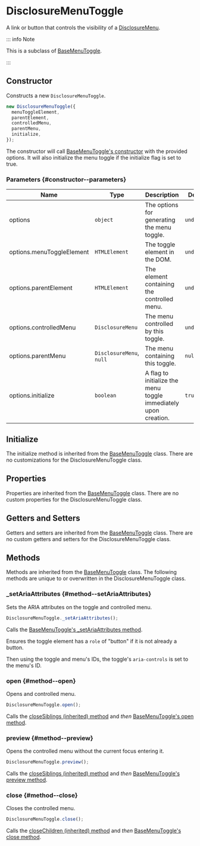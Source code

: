 # DisclosureMenuToggle

A link or button that controls the visibility of a [DisclosureMenu](./disclosure-menu).

::: info Note

This is a subclass of [BaseMenuToggle](./base-menu-toggle).

:::

## Constructor

Constructs a new `DisclosureMenuToggle`.

```js
new DisclosureMenuToggle({
  menuToggleElement,
  parentElement,
  controlledMenu,
  parentMenu,
  initialize,
});
```

The constructor will call [BaseMenuToggle's constructor](./base-menu-toggle#constructor) with the provided options. It will also initialize the menu toggle if the initialize flag is set to true.

### Parameters {#constructor--parameters}

| Name | Type | Description | Default |
| --- | --- | --- | --- |
| options | `object` | The options for generating the menu toggle. | `undefined` |
| options.menuToggleElement | `HTMLElement` | The toggle element in the DOM. | `undefined` |
| options.parentElement | `HTMLElement` | The element containing the controlled menu. | `undefined` |
| options.controlledMenu | `DisclosureMenu` | The menu controlled by this toggle. | `undefined` |
| options.parentMenu | `DisclosureMenu`, `null` | The menu containing this toggle. | `null` |
| options.initialize | `boolean` | A flag to initialize the menu toggle immediately upon creation. | `true` |

## Initialize

The initialize method is inherited from the [BaseMenuToggle](./base-menu-toggle#initialize) class. There are no customizations for the DisclosureMenuToggle class.

## Properties

Properties are inherited from the [BaseMenuToggle](./base-menu-toggle#properties) class. There are no custom properties for the DisclosureMenuToggle class.

## Getters and Setters

Getters and setters are inherited from the [BaseMenuToggle](./base-menu-toggle#getters-and-setters) class. There are no custom getters and setters for the DisclosureMenuToggle class.

## Methods

Methods are inherited from the [BaseMenuToggle](./base-menu-toggle#methods) class. The following methods are unique to or overwritten in the DisclosureMenuToggle class.

### _setAriaAttributes <badge type="warning" text="protected" /> {#method--setAriaAttributes}

Sets the ARIA attributes on the toggle and controlled menu.

```js
DisclosureMenuToggle._setAriaAttributes();
```

Calls the [BaseMenuToggle's _setAriaAttributes method](./base-menu-toggle#method--setAriaAttributes).

Ensures the toggle element has a `role` of "button" if it is not already a button.

Then using the toggle and menu's IDs, the toggle's `aria-controls` is set to the menu's ID.

### open <badge type="tip" text="public" /> {#method--open}

Opens and controlled menu.

```js
DisclosureMenuToggle.open();
```

Calls the [closeSiblings (inherited) method](./base-menu-toggle#method--closesiblings) and _then_ [BaseMenuToggle's open method](./base-menu-toggle#method--open).

### preview <badge type="tip" text="public" /> {#method--preview}

Opens the controlled menu without the current focus entering it.

```js
DisclosureMenuToggle.preview();
```

Calls the [closeSiblings (inherited) method](./base-menu-toggle#method--closesiblings) and _then_ [BaseMenuToggle's preview method](./base-menu-toggle#method--preview).

### close <badge type="tip" text="public" /> {#method--close}

Closes the controlled menu.

```js
DisclosureMenuToggle.close();
```

Calls the [closeChildren (inherited) method](./base-menu-toggle#method--closechildren) and _then_ [BaseMenuToggle's close method](./base-menu-toggle#method--close).
